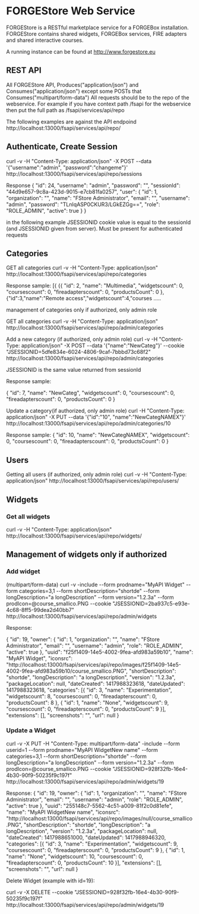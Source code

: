 FORGEStore Web Service
==========

FORGEStore is a RESTful marketplace service for a FORGEBox installation.
FORGEStore contains shared widgets, FORGEBox services, FIRE adapters and shared interactive courses.

A running instance can be found at http://www.forgestore.eu


REST API
--------

All FORGEStore API,  Produces("application/json") and Consumes("application/json") except some POSTs that Consumes("multipart/form-data")
All requests should be to the repo of the webservice. 
For example if you have context path /fsapi for the webservice then put the full path as /fsapi/services/api/repo

The following examples are against the  API endpoind
http://localhost:13000/fsapi/services/api/repo/


Authenticate, Create Session
----------------------------
curl -v -H "Content-Type: application/json" -X POST --data '{"username":"admin", "password":"changeme"}' http://localhost:13000/fsapi/services/api/repo/sessions

Response
{
    "id": 24,
    "username": "admin",
    "password": "",
    "sessionId": "44d9e657-9c8a-423d-9015-e7cb81fa0257",
    "user": {
        "id": 1,
        "organization": "",
        "name": "FStore Administrator",
        "email": "",
        "username": "admin",
        "password": "TLnIqASP0CKUR3/LGkEZGg==",
        "role": "ROLE_ADMIN",
        "active": true
    }
}

in the following example JSESSIONID cookie value is equal to the sessionId (and JSESSIONID given from server). Must be present for authenticated requests


Categories
----------
GET all categories
curl -v -H "Content-Type: application/json" http://localhost:13000/fsapi/services/api/repo/categories

Response sample:
[{ {{
    "id": 2,
    "name": "Multimedia",
    "widgetscount": 0,
    "coursescount": 0,
    "fireadapterscount": 0,
    "productsCount": 0
},{"id":3,"name":"Remote access","widgetscount":4,"courses .....


management of categories only if authorized, only admin role


GET all categories
curl -v -H "Content-Type: application/json" http://localhost:13000/fsapi/services/api/repo/admin/categories

Add a new category (if authorized, only admin role)
curl -v -H "Content-Type: application/json" -X POST --data '{"name":"NewCateg"}' --cookie "JSESSIONID=5dfe834e-6024-4806-9caf-7bbbd73c68f2"  http://localhost:13000/fsapi/services/api/repo/admin/categories

JSESSIONID is the same value returned from sessionId

Response sample:

{
    "id": 7,
    "name": "NewCateg",
    "widgetscount": 0,
    "coursescount": 0,
    "fireadapterscount": 0,
    "productsCount": 0
}

Update a category(if authorized, only admin role)
curl -H "Content-Type: application/json" -X PUT --data '{"id":"10", "name":"NewCategNAMEX"}'  http://localhost:13000/fsapi/services/api/repo/admin/categories/10

Response sample:
{
    "id": 10,
    "name": "NewCategNAMEX",
    "widgetscount": 0,
    "coursescount": 0,
    "fireadapterscount": 0,
    "productsCount": 0
}


Users
-----
Getting all users (if authorized, only admin role)
curl -v -H "Content-Type: application/json" http://localhost:13000/fsapi/services/api/repo/users/

Widgets
-------
### Get all widgets
curl -v -H "Content-Type: application/json" http://localhost:13000/fsapi/services/api/repo/widgets/

## Management of widgets only if authorized

### Add widget 
(multipart/form-data)
curl -v -include --form prodname="MyAPI Widget" --form categories=3,1 --form shortDescription="shortde" --form longDescription="a longDescription" --form version="1.2.3a" --form prodIcon=@course_smallico.PNG --cookie "JSESSIONID=2ba937c5-e93e-4c68-8ff5-99dea2d40bb7"  http://localhost:13000/fsapi/services/api/repo/admin/widgets

Response:

{
    "id": 19,
    "owner": {
        "id": 1,
        "organization": "",
        "name": "FStore Administrator",
        "email": "",
        "username": "admin",
        "role": "ROLE_ADMIN",
        "active": true
    },
    "uuid": "f25f1409-14e5-4002-9fea-afd983a59b10",
    "name": "MyAPI Widget",
    "iconsrc": "http://localhost:13000/fsapi/services/api/repo/images/f25f1409-14e5-4002-9fea-afd983a59b10/course_smallico.PNG",
    "shortDescription": "shortde",
    "longDescription": "a longDescription",
    "version": "1.2.3a",
    "packageLocation": null,
    "dateCreated": 1417988323618,
    "dateUpdated": 1417988323618,
    "categories": [{
        "id": 3,
        "name": "Experimentation",
        "widgetscount": 8,
        "coursescount": 0,
        "fireadapterscount": 0,
        "productsCount": 8
    }, {
        "id": 1,
        "name": "None",
        "widgetscount": 9,
        "coursescount": 0,
        "fireadapterscount": 0,
        "productsCount": 9
    }],
    "extensions": [],
    "screenshots": "",
    "url": null
}



### Update a Widget

curl -v -X PUT -H "Content-Type: multipart/form-data" -include --form userid=1 --form prodname="MyAPI WidgetNew name" --form categories=3,1 --form shortDescription="shortde" --form longDescription="a longDescription" --form version="1.2.3a" --form prodIcon=@course_smallico.PNG --cookie "JSESSIONID=928f32fb-16e4-4b30-90f9-50235f9c197f"  http://localhost:13000/fsapi/services/api/repo/admin/widgets/19

Response:
{
    "id": 19,
    "owner": {
        "id": 1,
        "organization": "",
        "name": "FStore Administrator",
        "email": "",
        "username": "admin",
        "role": "ROLE_ADMIN",
        "active": true
    },
    "uuid": "255148c7-5562-4c51-a009-81f2c0d81efe",
    "name": "MyAPI WidgetNew name",
    "iconsrc": "http://localhost:13000/fsapi/services/api/repo/images/null/course_smallico.PNG",
    "shortDescription": "shortde",
    "longDescription": "a longDescription",
    "version": "1.2.3a",
    "packageLocation": null,
    "dateCreated": 1417988651000,
    "dateUpdated": 1417988946320,
    "categories": [{
        "id": 3,
        "name": "Experimentation",
        "widgetscount": 9,
        "coursescount": 0,
        "fireadapterscount": 0,
        "productsCount": 9
    }, {
        "id": 1,
        "name": "None",
        "widgetscount": 10,
        "coursescount": 0,
        "fireadapterscount": 0,
        "productsCount": 10
    }],
    "extensions": [],
    "screenshots": "",
    "url": null
}


Delete Widget (example with id=19):

curl -v -X DELETE --cookie "JSESSIONID=928f32fb-16e4-4b30-90f9-50235f9c197f" http://localhost:13000/fsapi/services/api/repo/admin/widgets/19























